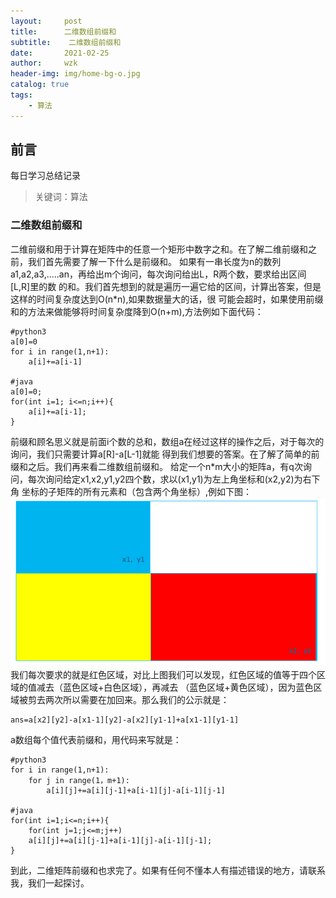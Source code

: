 ```yaml
---
layout:     post
title:      二维数组前缀和
subtitle:    二维数组前缀和
date:       2021-02-25
author:     wzk
header-img: img/home-bg-o.jpg
catalog: true
tags:
    - 算法
---
```


## 前言

每日学习总结记录



>关键词：算法

### 二维数组前缀和
二维前缀和用于计算在矩阵中的任意一个矩形中数字之和。在了解二维前缀和之前，我们首先需要了解一下什么是前缀和。
如果有一串长度为n的数列a1,a2,a3,.....an，再给出m个询问，每次询问给出L，R两个数，要求给出区间[L,R]里的数
的和。我们首先想到的就是遍历一遍它给的区间，计算出答案，但是这样的时间复杂度达到O(n*n),如果数据量大的话，很
可能会超时，如果使用前缀和的方法来做能够将时间复杂度降到O(n+m),方法例如下面代码：
```
#python3
a[0]=0
for i in range(1,n+1):
	a[i]+=a[i-1]

#java
a[0]=0;
for(int i=1; i<=n;i++){
	a[i]+=a[i-1];
}
```  
前缀和顾名思义就是前面i个数的总和，数组a在经过这样的操作之后，对于每次的询问，我们只需要计算a[R]-a[L-1]就能
得到我们想要的答案。在了解了简单的前缀和之后。我们再来看二维数组前缀和。
给定一个n*m大小的矩阵a，有q次询问，每次询问给定x1,x2,y1,y2四个数，求以(x1,y1)为左上角坐标和(x2,y2)为右下角
坐标的子矩阵的所有元素和（包含两个角坐标）,例如下图：
![image](posts_img/demo.png)
我们每次要求的就是红色区域，对比上图我们可以发现，红色区域的值等于四个区域的值减去（蓝色区域+白色区域），再减去
（蓝色区域+黄色区域），因为蓝色区域被剪去两次所以需要在加回来。那么我们的公示就是：
```
ans=a[x2][y2]-a[x1-1][y2]-a[x2][y1-1]+a[x1-1][y1-1]
```
a数组每个值代表前缀和，用代码来写就是：
```
#python3
for i in range(1,n+1):
	for j in range(1，m+1):
		a[i][j]+=a[i][j-1]+a[i-1][j]-a[i-1][j-1]

#java
for(int i=1;i<=n;i++){
    for(int j=1;j<=m;j++)
    a[i][j]+=a[i][j-1]+a[i-1][j]-a[i-1][j-1];
}
```
到此，二维矩阵前缀和也求完了。如果有任何不懂本人有描述错误的地方，请联系我，我们一起探讨。





 

